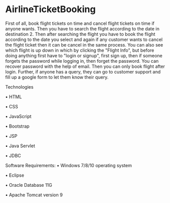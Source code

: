 # AirlineTicketBooking
First of all, book flight tickets on time and cancel flight tickets on time if anyone wants. Then you have to search the flight according to the date in destination 2. Then after searching the flight you have to book the flight according to the date you select and again if any customer wants to cancel the flight ticket then it can be cancel in the same process.
You can also see which flight is up down in which by clicking the "Flight Info", but before doing anything first have to "login or signup", first sign up, then if someone forgets the password while logging in, then forget the password. You can recover password with the help of email. Then you can only book flight after login. Further, if anyone has a query, they can go to customer support and fill up a google form to let them know their query.

Technologies


•	HTML

•	CSS

•	JavaScript

•	Bootstrap

•	JSP

•	Java Servlet

•	JDBC

Software Requirements:
•	Windows 7/8/10 operating system

•	Eclipse

•	Oracle Database 11G

•	Apache Tomcat version 9


